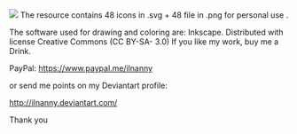
<img src="https://github.com/ilnanny/svg-personal-resource/blob/master/Packages-png%2Bsvg/FLAT-ICONS/presentazione.png">
The resource contains 48 icons in .svg  + 48 file in .png 
for personal use .

The software used for drawing and coloring are: Inkscape.
Distributed with license Creative Commons (CC BY-SA- 3.0)
If you like my work, buy me a Drink. 

PayPal:
https://www.paypal.me/ilnanny

or send me points on my Deviantart profile:

http://ilnanny.deviantart.com/

Thank you
